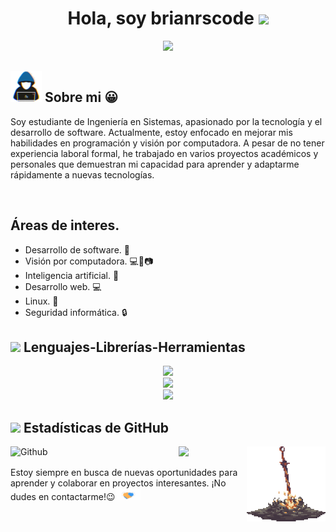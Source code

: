 <!-- -->
<!-- Profile views -->
<!--- <p align="right"> <img src="https://komarev.com/ghpvc/?username=brianrscode&label=Profile%20views&color=0e75b6&size=24&style=flat" alt="Brianrscode" /></p> --->

<!-- Presentación -->
<h1 align="center"><b>Hola, soy brianrscode </b><img src="https://media.giphy.com/media/hvRJCLFzcasrR4ia7z/giphy.gif" width="35"></h1>

<!-- Texto cambiante -->
<p align="center">
  <a href="https://github.com/DenverCoder1/readme-typing-svg"><img src="https://readme-typing-svg.herokuapp.com?font=Time+New+Roman&color=cyan&size=25&center=true&vCenter=true&width=600&height=100&lines=Desarrollador+en+proceso...&hearts;++;Me+gusta+aprender+cosas+nuevas...<3"></a>
</p>

<!-- Presentación vieja con el gif -->
<!-- <h3 align="center">
  <img src="https://readme-typing-svg.herokuapp.com/?font=Righteous&size=75&center=true&vCenter=true&width=2000&height=100&duration=3500&pause=1500&lines=Hola,+soy+brianrscode"/>
</h3>
<div id="header" align="center">
    <img src="https://media.giphy.com/media/CrFLL3CnRpw5ddlBMm/giphy.gif" width="250">
</div> -->

<!-- Sobre mi -->
## <picture><img src = "https://github.com/0xAbdulKhalid/0xAbdulKhalid/raw/main/assets/mdImages/about_me.gif" width = 50px></picture> **Sobre mi 😀**
<p>Soy estudiante de Ingeniería en Sistemas, apasionado por la tecnología y el desarrollo de software. Actualmente, estoy enfocado en mejorar mis habilidades en programación y visión por computadora. A pesar de no tener experiencia laboral formal, he trabajado en varios proyectos académicos y personales que demuestran mi capacidad para aprender y adaptarme rápidamente a nuevas tecnologías.</p>
<br>

## Áreas de interes.

- Desarrollo de software. 🐍
- Visión por computadora. 💻👀📷
- Inteligencia artificial. 🤖
- Desarrollo web. 💻
- Linux. 🐧
- Seguridad informática. 🔒

<!-- ## 🛠  Lenguajes-Herramientas -->
## <img src="https://media2.giphy.com/media/QssGEmpkyEOhBCb7e1/giphy.gif?cid=ecf05e47a0n3gi1bfqntqmob8g9aid1oyj2wr3ds3mg700bl&rid=giphy.gif" width ="25"><b> Lenguajes-Librerías-Herramientas</b>
<p align="center">
  <a href="https://github.com/LelouchFR/skill-icons">
    <img src="https://go-skill-icons.vercel.app/api/icons?i=python,bash,cpp,lua&titles=true" /><br> <!-- java,cs,php,js,html,css,mysql -->
    <img src="https://go-skill-icons.vercel.app/api/icons?i=opencv,matplotlib,numpy&titles=true" /><br> <!-- ,pandas,pytorch,tensorflow,scikitlearn,django,fastapi-->
    <img src="https://skillicons.dev/icons?i=git,github,linux,vscode,neovim,arduino" /> <!-- androidstudio,visualstudio, -->
  </a>
</p>

## <img src="https://media.giphy.com/media/iY8CRBdQXODJSCERIr/giphy.gif" width="35"><b> Estadísticas de GitHub </b>
<!-- top de lenguajes -->
<img width="35%" align="left" alt="Github" src="https://github-readme-stats-eight-theta.vercel.app/api/top-langs/?username=brianrscode&layout=compact&langs_count=8&theme=tokyonight" />
<!-- gif de la espada-->
<img width="25%" align="right" alt="Github" src="https://raw.githubusercontent.com/TanZng/TanZng/main/assets/bonefire.gif" />
<!-- Grafico de contribuciones -->
<!-- ![Cybersnakes Github Activity Graph](https://github-readme-activity-graph.vercel.app/graph?username=brianrscode&theme=react-dark) -->

<!-- Separador con el gato -->
<div align=center><img src=https://raw.githubusercontent.com/catppuccin/catppuccin/main/assets/footers/gray0_ctp_on_line.png></div>

<!-- Contacto -->
<p>Estoy siempre en busca de nuevas oportunidades para aprender y colaborar en proyectos interesantes. ¡No dudes en contactarme!😉<img src="https://github.com/0xAbdulKhalid/0xAbdulKhalid/raw/main/assets/mdImages/handshake.gif" width ="40"></p>
<!-- <br>
<div align='left'>
  <a href="mailto:CORREO@gmail.com" target="_blank">
    <img src="https://skillicons.dev/icons?i=gmail" t=mail style="margin-bottom: 5px;" />
  </a>
</div> -->



